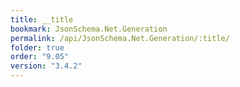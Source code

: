 ```yaml
---
title: __title
bookmark: JsonSchema.Net.Generation
permalink: /api/JsonSchema.Net.Generation/:title/
folder: true
order: "9.05"
version: "3.4.2"
---
```


